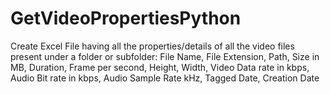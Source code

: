 # GetVideoPropertiesPython
Create Excel File having all the properties/details of all the video files present under a folder or subfolder: File Name, File Extension, Path, Size in MB, Duration, Frame per second, Height, Width, Video Data rate in kbps, Audio Bit rate in kbps, Audio Sample Rate kHz, Tagged Date, Creation Date
